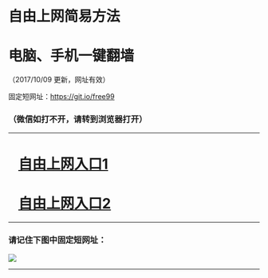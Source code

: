 ﻿# 自由上网简易方法

# 电脑、手机一键翻墙

（2017/10/09 更新，网址有效）

固定短网址：https://git.io/free99

### （微信如打不开，请转到浏览器打开）


***





# &nbsp;&nbsp; <a href="http://ft2659814633.fwq-tz-1001.info/fwqtz01.html?t=100900118154 " target="_blank">自由上网入口1</a>
# &nbsp;&nbsp; <a href="http://ft2098922710.fwq-tz-1002.info/fwqtz02.html?t=10090018716 " target="_blank">自由上网入口2</a>
***

### 请记住下图中固定短网址：

<img src="https://s3-us-west-2.amazonaws.com/fwq-1001/yjfq-20170905okok.png" /> 


***

